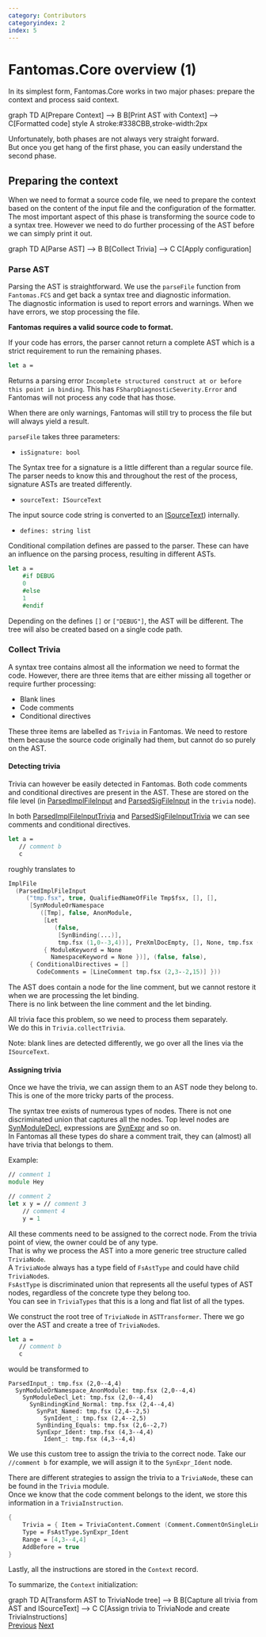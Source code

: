 ```yaml
---
category: Contributors
categoryindex: 2
index: 5
---
```

# Fantomas.Core overview (1)

In its simplest form, Fantomas.Core works in two major phases: prepare the context and process said context.

<div class="mermaid text-center">
graph TD
    A[Prepare Context] --> B
    B[Print AST with Context] --> C[Formatted code]
    style A stroke:#338CBB,stroke-width:2px
 </div>

Unfortunately, both phases are not always very straight forward.  
But once you get hang of the first phase, you can easily understand the second phase.

## Preparing the context

When we need to format a source code file, we need to prepare the context based on the content of the input file and the configuration of the formatter.
The most important aspect of this phase is transforming the source code to a syntax tree. 
However we need to do further processing of the AST before we can simply print it out.


<div class="mermaid text-center">
graph TD
    A[Parse AST] --> B
    B[Collect Trivia] --> C
    C[Apply configuration]
</div>

### Parse AST

Parsing the AST is straightforward. We use the `parseFile` function from `Fantomas.FCS` and get back a syntax tree and diagnostic information.  
The diagnostic information is used to report errors and warnings. When we have errors, we stop processing the file.

**Fantomas requires a valid source code to format.**

If your code has errors, the parser cannot return a complete AST which is a strict requirement to run the remaining phases.

```fsharp
let a =
```

Returns a parsing error `Incomplete structured construct at or before this point in binding`.
This has `FSharpDiagnosticSeverity.Error` and Fantomas will not process any code that has those.

When there are only warnings, Fantomas will still try to process the file but will always yield a result.

`parseFile` takes three parameters:
- `isSignature: bool`

The Syntax tree for a signature is a little different than a regular source file. The parser needs to know this and throughout the rest of the process, signature ASTs are treated differently.

- `sourceText: ISourceText`

The input source code string is converted to an [ISourceText](https://fsharp.github.io/fsharp-compiler-docs/reference/fsharp-compiler-text-isourcetext.html)) internally.

- `defines: string list`

Conditional compilation defines are passed to the parser. These can have an influence on the parsing process, resulting in different ASTs.

```fsharp
let a =
    #if DEBUG
    0
    #else
    1
    #endif
```

Depending on the defines `[]` or `["DEBUG"]`, the AST will be different.
The tree will also be created based on a single code path.

### Collect Trivia

A syntax tree contains almost all the information we need to format the code. 
However, there are three items that are either missing all together or require further processing:

- Blank lines
- Code comments
- Conditional directives

These three items are labelled as `Trivia` in Fantomas. We need to restore them because the source code originally had them, but cannot do so purely on the AST.

#### Detecting trivia

Trivia can however be easily detected in Fantomas. Both code comments and conditional directives are present in the AST.
These are stored on the file level (in [ParsedImplFileInput](https://fsharp.github.io/fsharp-compiler-docs/reference/fsharp-compiler-syntax-parsedimplfileinput.html) and  [ParsedSigFileInput](https://fsharp.github.io/fsharp-compiler-docs/reference/fsharp-compiler-syntax-parsedsigfileinput.html) in the `trivia` node).

In both [ParsedImplFileInputTrivia](https://fsharp.github.io/fsharp-compiler-docs/reference/fsharp-compiler-syntaxtrivia-parsedimplfileinputtrivia.html) and [ParsedSigFileInputTrivia](https://fsharp.github.io/fsharp-compiler-docs/reference/fsharp-compiler-syntaxtrivia-parsedsigfileinputtrivia.html) we can see comments and conditional directives.

```fsharp
let a = 
   // comment b
   c
```

roughly translates to

```fsharp
ImplFile
  (ParsedImplFileInput
     ("tmp.fsx", true, QualifiedNameOfFile Tmp$fsx, [], [],
      [SynModuleOrNamespace
         ([Tmp], false, AnonModule,
          [Let
             (false,
              [SynBinding(...)],
              tmp.fsx (1,0--3,4))], PreXmlDocEmpty, [], None, tmp.fsx (1,0--3,4),
          { ModuleKeyword = None
            NamespaceKeyword = None })], (false, false),
      { ConditionalDirectives = []
        CodeComments = [LineComment tmp.fsx (2,3--2,15)] }))
```

The AST does contain a node for the line comment, but we cannot restore it when we are processing the let binding.  
There is no link between the line comment and the let binding.

All trivia face this problem, so we need to process them separately.  
We do this in `Trivia.collectTrivia`.

Note: blank lines are detected differently, we go over all the lines via the `ISourceText`.

#### Assigning trivia

Once we have the trivia, we can assign them to an AST node they belong to.
This is one of the more tricky parts of the process.

The syntax tree exists of numerous types of nodes. There is not one discriminated union that captures all the nodes.
Top level nodes are [SynModuleDecl](https://fsharp.github.io/fsharp-compiler-docs/reference/fsharp-compiler-syntax-synmoduledecl.html), expressions are [SynExpr](https://fsharp.github.io/fsharp-compiler-docs/reference/fsharp-compiler-syntax-synexpr.html) and so on.   
In Fantomas all these types do share a comment trait, they can (almost) all have trivia that belongs to them.

Example:

```fsharp
// comment 1
module Hey

// comment 2
let x y = // comment 3
    // comment 4
    y = 1
```

All these comments need to be assigned to the correct node. From the trivia point of view, the owner could be of any type.  
That is why we process the AST into a more generic tree structure called `TriviaNode`.   
A `TriviaNode` always has a type field of `FsAstType` and could have child `TriviaNode`s.  
`FsAstType` is discriminated union that represents all the useful types of AST nodes, regardless of the concrete type they belong too.  
You can see in `TriviaTypes` that this is a long and flat list of all the types.

We construct the root tree of `TriviaNode` in `ASTTransformer`. There we go over the AST and create a tree of `TriviaNode`s.

```fsharp
let a = 
   // comment b
   c
```

would be transformed to

```text
ParsedInput_: tmp.fsx (2,0--4,4)
  SynModuleOrNamespace_AnonModule: tmp.fsx (2,0--4,4)
    SynModuleDecl_Let: tmp.fsx (2,0--4,4)
      SynBindingKind_Normal: tmp.fsx (2,4--4,4)
        SynPat_Named: tmp.fsx (2,4--2,5)
          SynIdent_: tmp.fsx (2,4--2,5)
        SynBinding_Equals: tmp.fsx (2,6--2,7)
        SynExpr_Ident: tmp.fsx (4,3--4,4)
          Ident_: tmp.fsx (4,3--4,4)
```

We use this custom tree to assign the trivia to the correct node.
Take our `//comment b` for example, we will assign it to the `SynExpr_Ident` node.

There are different strategies to assign the trivia to a `TriviaNode`, these can be found in the `Trivia` module.  
Once we know that the code comment belongs to the ident, we store this information in a `TriviaInstruction`.

```fsharp
{
    Trivia = { Item = TriviaContent.Comment (Comment.CommentOnSingleLine "// comment b")
    Type = FsAstType.SynExpr_Ident
    Range = [4,3--4,4]
    AddBefore = true
}
```

Lastly, all the instructions are stored in the `Context` record.  

To summarize, the `Context` initialization:

<div class="mermaid text-center">
graph TD
    A[Transform AST to TriviaNode tree] --> B
    B[Capture all trivia from AST and ISourceText] --> C
    C[Assign trivia to TriviaNode and create TriviaInstructions]
 </div>

<div class="d-flex justify-content-between my-4">
  <a href="./Solution%20Structure.html">Previous</a>
  <a href="./Print%20AST%20with%20Context.html">Next</a>
</div>